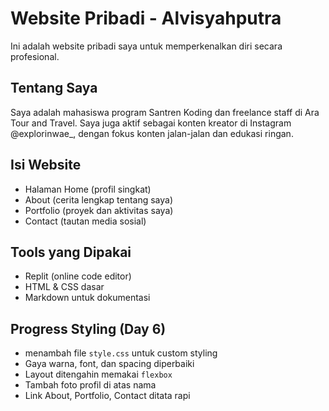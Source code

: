# Website Pribadi - Alvisyahputra

Ini adalah website pribadi saya untuk memperkenalkan diri secara profesional.

## Tentang Saya
Saya adalah mahasiswa program Santren Koding dan freelance staff di Ara Tour and Travel. Saya juga aktif sebagai konten kreator di Instagram @explorinwae_, dengan fokus konten jalan-jalan dan edukasi ringan.

## Isi Website
- Halaman Home (profil singkat)
- About (cerita lengkap tentang saya)
- Portfolio (proyek dan aktivitas saya)
- Contact (tautan media sosial)

## Tools yang Dipakai
- Replit (online code editor)
- HTML & CSS dasar
- Markdown untuk dokumentasi

## Progress Styling (Day 6)

- menambah file `style.css` untuk custom styling
- Gaya warna, font, dan spacing diperbaiki
- Layout ditengahin memakai `flexbox`
- Tambah foto profil di atas nama
- Link About, Portfolio, Contact ditata rapi




